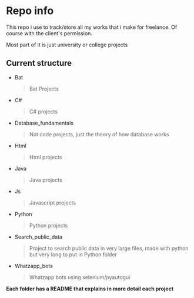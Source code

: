 # Repo info
This repo i use to track/store all my works that i make for freelance.
Of course with the client's permission.

Most part of it is just university or college projects

## Current structure


* Bat
    > Bat Projects 
* C#
    > C# projects
* Database_fundamentals
    > Not code projects, just the theory of how database works
* Html
    > Html projects
* Java
    > Java projects
* Js
    > Javascript projects
* Python
    > Python projects
* Search_public_data
    > Project to search public data in very large files, made with python but very long to put in Python folder
* Whatzapp_bots
    > Whatzapp bots using selenium/pyautogui

**Each folder has a README that explains in more detail each project**
